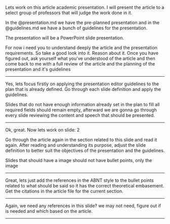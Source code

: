 Lets work on this article academic presentation. I will present the article to a select group of professors that will judge the work done in it.

In the @presentation.md we have the pre-planned presentation and in the @guidelines.md we have a bunch of guidelines for the presentation.

The presentation will be a PowerPoint slide presentation. 

For now i need you to understand deeply the article and the presentation requirements. So take a good look into it. Reason about it. Once you have figured out, ask yourself what you've understood of the article and then come back to me with a full review of the article and the planning of the presentation and it's guidelines

------------------------------------------------------------------------------------------------

Yes, lets focus firstly on applying the presentation editor guidelines to the plan that is already defined. Go through each slide definition and apply the guidelines.

Slides that do not have enough information already set in the plan to fill all required fields should remain empty, afterward we are gonna go through every slide reviewing the content and speech that should be presented.

------------------------------------------------------------------------------------------------

Ok, great. Now lets work on slide: 2

Go through the article again in the section related to this slide and read it again. After reading and understanding its purpose, adjust the slide definition to better suit the objectives of the presentation and the guidelines.

Slides that should have a image should not have bullet points, only the image

------------------------------------------------------------------------------------------------

Great, lets just add the references in the ABNT style to the bullet points related to what should be said so it has the correct theoretical embasement. Get the citations in the article file for the current section.

------------------------------------------------------------------------------------------------

Again, we need any references in this slide? we may not need, figure out if is needed and which based on the article.

------------------------------------------------------------------------------------------------
